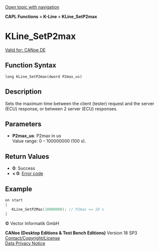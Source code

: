 [Open topic with navigation](../../../../../CANoeDEFamily.htm#Topics/CAPLFunctions/KLine/Functions/CAPLfunctionKLineSetP2max.md)

**CAPL Functions** » **K-Line** » **KLine_SetP2max**

# KLine_SetP2max

[Valid for: CANoe DE](../../../Shared/FeatureAvailability.md)

## Function Syntax

```
long KLine_SetP2max(dword P2max_us)
```

## Description

Sets the maximum time between the client (tester) request and the server (ECU) response, or between 2 server (ECU) responses.

## Parameters

- **P2max_us**: P2max in us  
  Value range: 0 – 100000000 (100 s).

## Return Values

- **0**: Success
- **< 0**: [Error code](../../Diagnostics/CAPLfunctionsDiagnosticsErrorCode.md)

## Example

```c
on start
{
   KLine_SetP2Max(10000000); // P2max == 10 s
}
```

© Vector Informatik GmbH

**CANoe (Desktop Editions & Test Bench Editions)** Version 18 SP3  
[Contact/Copyright/License](../../../Shared/ContactCopyrightLicense.md)  
[Data Privacy Notice](https://www.vector.com/int/en/company/get-info/privacy-policy/)